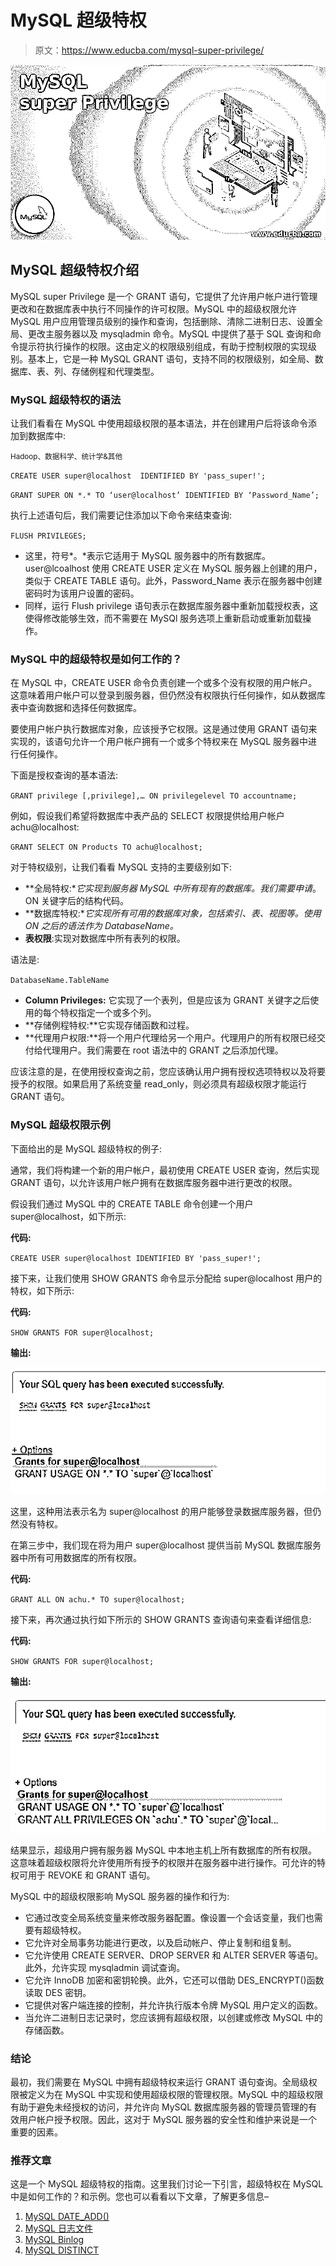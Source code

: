 # MySQL 超级特权

> 原文：<https://www.educba.com/mysql-super-privilege/>

![MySQL super Privilege](img/86f03926673f0e5d4866852c002289a5.png)



## MySQL 超级特权介绍

MySQL super Privilege 是一个 GRANT 语句，它提供了允许用户帐户进行管理更改和在数据库表中执行不同操作的许可权限。MySQL 中的超级权限允许 MySQL 用户应用管理员级别的操作和查询，包括删除、清除二进制日志、设置全局、更改主服务器以及 mysqladmin 命令。MySQL 中提供了基于 SQL 查询和命令提示符执行操作的权限。这由定义的权限级别组成，有助于控制权限的实现级别。基本上，它是一种 MySQL GRANT 语句，支持不同的权限级别，如全局、数据库、表、列、存储例程和代理类型。

### MySQL 超级特权的语法

让我们看看在 MySQL 中使用超级权限的基本语法，并在创建用户后将该命令添加到数据库中:

<small>Hadoop、数据科学、统计学&其他</small>

`CREATE USER super@localhost  IDENTIFIED BY 'pass_super!';`

`GRANT SUPER ON *.* TO ‘user@localhost’ IDENTIFIED BY ‘Password_Name’;`

执行上述语句后，我们需要记住添加以下命令来结束查询:

`FLUSH PRIVILEGES;`

*   这里，符号*。*表示它适用于 MySQL 服务器中的所有数据库。user@lcoalhost 使用 CREATE USER 定义在 MySQL 服务器上创建的用户，类似于 CREATE TABLE 语句。此外，Password_Name 表示在服务器中创建密码时为该用户设置的密码。
*   同样，运行 Flush privilege 语句表示在数据库服务器中重新加载授权表，这使得修改能够生效，而不需要在 MySQl 服务选项上重新启动或重新加载操作。

### MySQL 中的超级特权是如何工作的？

在 MySQL 中，CREATE USER 命令负责创建一个或多个没有权限的用户帐户。这意味着用户帐户可以登录到服务器，但仍然没有权限执行任何操作，如从数据库表中查询数据和选择任何数据库。

要使用户帐户执行数据库对象，应该授予它权限。这是通过使用 GRANT 语句来实现的，该语句允许一个用户帐户拥有一个或多个特权来在 MySQL 服务器中进行任何操作。

下面是授权查询的基本语法:

`GRANT privilege [,privilege],…
ON privilegelevel
TO accountname;`

例如，假设我们希望将数据库中表产品的 SELECT 权限提供给用户帐户 achu@localhost:

`GRANT SELECT
ON Products
TO achu@localhost;`

对于特权级别，让我们看看 MySQL 支持的主要级别如下:

*   **全局特权:**它实现到服务器 MySQL 中所有现有的数据库。我们需要申请*。ON 关键字后的结构代码。
*   **数据库特权:**它实现所有可用的数据库对象，包括索引、表、视图等。使用 ON 之后的语法作为 DatabaseName。*
*   **表权限**:实现对数据库中所有表列的权限。

语法是:

`DatabaseName.TableName`

*   **Column Privileges:** 它实现了一个表列，但是应该为 GRANT 关键字之后使用的每个特权指定一个或多个列。
*   **存储例程特权:**它实现存储函数和过程。
*   **代理用户权限:**将一个用户代理给另一个用户。代理用户的所有权限已经交付给代理用户。我们需要在 root 语法中的 GRANT 之后添加代理。

应该注意的是，在使用授权查询之前，您应该确认用户拥有授权选项特权以及将要授予的权限。如果启用了系统变量 read_only，则必须具有超级权限才能运行 GRANT 语句。

### MySQL 超级权限示例

下面给出的是 MySQL 超级特权的例子:

通常，我们将构建一个新的用户帐户，最初使用 CREATE USER 查询，然后实现 GRANT 语句，以允许该用户帐户拥有在数据库服务器中进行更改的权限。

假设我们通过 MySQL 中的 CREATE TABLE 命令创建一个用户 super@localhost，如下所示:

**代码:**

`CREATE USER super@localhost IDENTIFIED BY 'pass_super!';`

接下来，让我们使用 SHOW GRANTS 命令显示分配给 super@localhost 用户的特权，如下所示:

**代码:**

`SHOW GRANTS FOR super@localhost;`

**输出:**

![MySQL super Privilege 1](img/4389573cb37ff25942e2104236248b54.png)



这里，这种用法表示名为 super@localhost 的用户能够登录数据库服务器，但仍然没有特权。

在第三步中，我们现在将为用户 super@localhost 提供当前 MySQL 数据库服务器中所有可用数据库的所有权限。

**代码:**

`GRANT ALL
ON achu.*
TO super@localhost;`

接下来，再次通过执行如下所示的 SHOW GRANTS 查询语句来查看详细信息:

**代码:**

`SHOW GRANTS FOR super@localhost;`

**输出:**

![MySQL super Privilege 2](img/6b42e771320df7f33ceb548467fc67f0.png)



结果显示，超级用户拥有服务器 MySQL 中本地主机上所有数据库的所有权限。这意味着超级权限将允许使用所有授予的权限并在服务器中进行操作。可允许的特权可用于 REVOKE 和 GRANT 语句。

MySQL 中的超级权限影响 MySQL 服务器的操作和行为:

*   它通过改变全局系统变量来修改服务器配置。像设置一个会话变量，我们也需要有超级特权。
*   它允许对全局事务功能进行更改，以及启动帐户、停止复制和组复制。
*   它允许使用 CREATE SERVER、DROP SERVER 和 ALTER SERVER 等语句。此外，允许实现 mysqladmin 调试查询。
*   它允许 InnoDB 加密和密钥轮换。此外，它还可以借助 DES_ENCRYPT()函数读取 DES 密钥。
*   它提供对客户端连接的控制，并允许执行版本令牌 MySQL 用户定义的函数。
*   当允许二进制日志记录时，您应该拥有超级权限，以创建或修改 MySQL 中的存储函数。

### 结论

最初，我们需要在 MySQL 中拥有超级特权来运行 GRANT 语句查询。全局级权限被定义为在 MySQL 中实现和使用超级权限的管理权限。MySQL 中的超级权限有助于避免未经授权的访问，并允许向 MySQL 数据库服务器的管理员管理的有效用户帐户授予权限。因此，这对于 MySQL 服务器的安全性和维护来说是一个重要的因素。

### 推荐文章

这是一个 MySQL 超级特权的指南。这里我们讨论一下引言，超级特权在 MySQL 中是如何工作的？和示例。您也可以看看以下文章，了解更多信息–

1.  [MySQL DATE_ADD()](https://www.educba.com/mysql-date_add/)
2.  [MySQL 日志文件](https://www.educba.com/mysql-log-file/)
3.  [MySQL Binlog](https://www.educba.com/mysql-binlog/)
4.  [MySQL DISTINCT](https://www.educba.com/mysql-distinct/)





